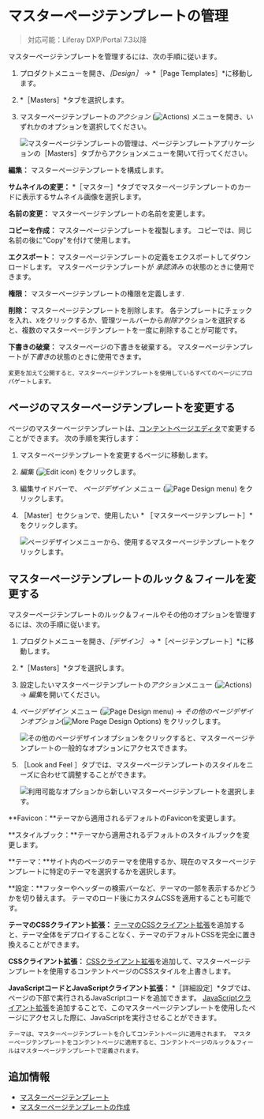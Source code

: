 # マスターページテンプレートの管理

> 対応可能：Liferay DXP/Portal 7.3以降

マスターページテンプレートを管理するには、次の手順に従います。

1. プロダクトメニューを開き、*［Design］* &rarr; *［Page Templates］*に移動します。
1. *［Masters］*タブを選択します。
1. マスターページテンプレートの*アクション* (![Actions](./../../../images/icon-actions.png)) メニューを開き、いずれかのオプションを選択してください。

    ![マスターページテンプレートの管理は、ページテンプレートアプリケーションの［Masters］タブからアクションメニューを開いて行ってください。](./managing-master-page-templates/images/01.png)

**編集：** マスターページテンプレートを構成します。

**サムネイルの変更：** *［マスター］*タブでマスターページテンプレートのカードに表示するサムネイル画像を選択します。

**名前の変更：** マスターページテンプレートの名前を変更します。

**コピーを作成：** マスターページテンプレートを複製します。 コピーでは、同じ名前の後に"Copy"を付けて使用します。

**エクスポート：** マスターページテンプレートの定義をエクスポートしてダウンロードします。 マスターページテンプレートが *承認済み* の状態のときに使用できます。

**権限：** マスターページテンプレートの権限を定義します.

**削除：** マスターページテンプレートを削除します。 各テンプレートにチェックを入れ、`X`をクリックするか、管理ツールバーから*削除*アクションを選択すると、複数のマスターページテンプレートを一度に削除することが可能です。

**下書きの破棄：** マスターページの下書きを破棄する。 マスターページテンプレートが*下書き*の状態のときに使用できます。

```{note}
変更を加えて公開すると、マスターページテンプレートを使用しているすべてのページにプロパゲートします。
```

## ページのマスターページテンプレートを変更する

ページのマスターページテンプレートは、[コンテントページエディタ](../using-content-pages/content-page-editor-ui-reference.md)で変更することができます。 次の手順を実行します：

1. マスターページテンプレートを変更するページに移動します。
1. *編集* (![Edit icon](../../../images/icon-edit.png)) をクリックします。
1. 編集サイドバーで、 *ページデザイン* メニュー (![Page Design menu](../../../images/icon-format.png)) をクリックします。
1. ［Master］セクションで、使用したい * ［マスターページテンプレート］* をクリックします。

   ![ページデザインメニューから、使用するマスターページテンプレートをクリックします。](./managing-master-page-templates/images/03.png)

## マスターページテンプレートのルック＆フィールを変更する

マスターページテンプレートのルック＆フィールやその他のオプションを管理するには、次の手順に従います。

1. プロダクトメニューを開き、*［デザイン］* &rarr; *［ページテンプレート］*に移動します。

1. *［Masters］*タブを選択します。

1. 設定したいマスターページテンプレートの*アクション*メニュー (![Actions](./../../../images/icon-actions.png)) &rarr; *編集*を開いてください。

1. *ページデザイン* メニュー (![Page Design menu](../../../images/icon-format.png)) &rarr; *その他のページデザインオプション*(![More Page Design Options](../../../images/icon-cog3.png)) をクリックします。

   ![その他のページデザインオプションをクリックすると、マスターページテンプレートの一般的なオプションにアクセスできます。](./managing-master-page-templates/images/06.png)

1. ［Look and Feel ］タブでは、マスターページテンプレートのスタイルをニーズに合わせて調整することができます。

    ![利用可能なオプションから新しいマスターページテンプレートを選択します。](./managing-master-page-templates/images/05.png)

**Favicon：**テーマから適用されるデフォルトのFaviconを変更します。

**スタイルブック：**テーマから適用されるデフォルトのスタイルブックを変更します。

**テーマ：**サイト内のページのテーマを使用するか、現在のマスターページテンプレートに特定のテーマを選択するかを選択します。

**設定：**フッターやヘッダーの検索バーなど、テーマの一部を表示するかどうかを切り替えます。 テーマのロード後にカスタムCSSを適用することも可能です。

**テーマのCSSクライアント拡張：** [テーマのCSSクライアント拡張](../../../building-applications/client-extensions/front-end-client-extensions.md#theme-css-client-extensions)を追加すると、テーマ全体をデプロイすることなく、テーマのデフォルトCSSを完全に置き換えることができます。

**CSSクライアント拡張：** [CSSクライアント拡張](../../../building-applications/client-extensions/front-end-client-extensions.md#css-client-extensions)を追加して、マスターページテンプレートを使用するコンテントページのCSSスタイルを上書きします。

**JavaScriptコードとJavaScriptクライアント拡張：** *［詳細設定］*タブでは、ページの下部で実行されるJavaScriptコードを追加できます。 [JavaScriptクライアント拡張](../../../building-applications/client-extensions/front-end-client-extensions.md#javascript-client-extensions)を追加することで、このマスターページテンプレートを使用したページにアクセスした際に、JavaScriptを実行させることができます。

```{note}
テーマは、マスターページテンプレートを介してコンテントページに適用されます。 マスターページテンプレートをコンテントページに適用すると、コンテントページのルック＆フィールはマスターページテンプレートで定義されます。
```

## 追加情報

- [マスターページテンプレート](./master-page-templates.md)
- [マスターページテンプレートの作成](./creating-a-master-page-template.md)
